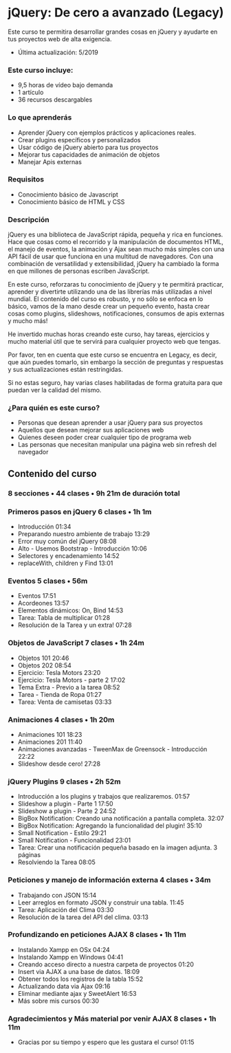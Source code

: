 # jQuery: De cero a avanzado (Legacy)

Este curso te permitira desarrollar grandes cosas en jQuery y ayudarte en tus proyectos web de alta exigencia.

* Última actualización: 5/2019

### Este curso incluye:

* 9,5 horas de vídeo bajo demanda
* 1 artículo
* 36 recursos descargables

### Lo que aprenderás

* Aprender jQuery con ejemplos prácticos y aplicaciones reales.
* Crear plugins específicos y personalizados
* Usar código de jQuery abierto para tus proyectos
* Mejorar tus capacidades de animación de objetos
* Manejar Apis externas

### Requisitos

* Conocimiento básico de Javascript
* Conocimiento básico de HTML y CSS

### Descripción

jQuery es una biblioteca de JavaScript rápida, pequeña y rica en funciones. Hace que cosas como el recorrido y la manipulación de documentos HTML, el manejo de eventos, la animación y Ajax sean mucho más simples con una API fácil de usar que funciona en una multitud de navegadores. Con una combinación de versatilidad y extensibilidad, jQuery ha cambiado la forma en que millones de personas escriben JavaScript.

En este curso, reforzaras tu conocimiento de jQuery y te permitirá practicar, aprender y divertirte utilizando una de las librerías más utilizadas a nivel mundial. El contenido del curso es robusto, y no sólo se enfoca en lo básico, vamos de la mano desde crear un pequeño evento, hasta crear cosas como plugins, slideshows, notificaciones, consumos de apis externas y mucho más!

He invertido muchas horas creando este curso, hay tareas, ejercicios y mucho material útil que te servirá para cualquier proyecto web que tengas.

Por favor, ten en cuenta que este curso se encuentra en Legacy, es decir, que aún puedes tomarlo, sin embargo la sección de preguntas y respuestas y sus actualizaciones están restringidas.

Si no estas seguro, hay varias clases habilitadas de forma gratuita para que puedan ver la calidad del mismo.

### ¿Para quién es este curso?

* Personas que desean aprender a usar jQuery para sus proyectos
* Aquellos que desean mejorar sus aplicaciones web
* Quienes deseen poder crear cualquier tipo de programa web
* Las personas que necesitan manipular una página web sin refresh del navegador

## Contenido del curso

### 8 secciones • 44 clases • 9h 21m de duración total

### Primeros pasos en jQuery 6 clases • 1h 1m

* Introducción 01:34
* Preparando nuestro ambiente de trabajo 13:29
* Error muy común del jQuery 08:08
* Alto - Usemos Bootstrap - Introducción 10:06
* Selectores y encadenamiento 14:52
* replaceWith, children y Find 13:01

### Eventos 5 clases • 56m

* Eventos 17:51
* Acordeones 13:57
* Elementos dinámicos: On, Bind 14:53
* Tarea: Tabla de multiplicar 01:28
* Resolución de la Tarea y un extra! 07:28

### Objetos de JavaScript 7 clases • 1h 24m

* Objetos 101 20:46
* Objetos 202 08:54
* Ejercicio: Tesla Motors 23:20
* Ejercicio: Tesla Motors - parte 2 17:02
* Tema Extra - Previo a la tarea 08:52
* Tarea - Tienda de Ropa 01:27
* Tarea: Venta de camisetas 03:33

### Animaciones 4 clases • 1h 20m

* Animaciones 101 18:23
* Animaciones 201 11:40
* Animaciones avanzadas - TweenMax de Greensock - Introducción 22:22
* Slideshow desde cero! 27:28

### jQuery Plugins 9 clases • 2h 52m

* Introducción a los plugins y trabajos que realizaremos. 01:57
* Slideshow a plugin - Parte 1 17:50
* Slideshow a plugin - Parte 2 24:52
* BigBox Notification: Creando una notificación a pantalla completa. 32:07
* BigBox Notification: Agregando la funcionalidad del plugin! 35:10
* Small Notification - Estilo 29:21
* Small Notification - Funcionalidad 23:01
* Tarea: Crear una notificación pequeña basado en la imagen adjunta. 3 páginas
* Resolviendo la Tarea 08:05

### Peticiones y manejo de información externa 4 clases • 34m

* Trabajando con JSON 15:14
* Leer arreglos en formato JSON y construir una tabla. 11:45
* Tarea: Aplicación del Clima 03:30
* Resolución de la tarea del API del clima. 03:13

### Profundizando en peticiones AJAX 8 clases • 1h 11m

* Instalando Xampp en OSx 04:24
* Instalando Xampp en Windows 04:41
* Creando acceso directo a nuestra carpeta de proyectos 01:20
* Insert via AJAX a una base de datos. 18:09
* Obtener todos los registros de la tabla 15:52
* Actualizando data via Ajax 09:16
* Eliminar mediante ajax y SweetAlert 16:53
* Más sobre mis cursos 00:30

### Agradecimientos y Más material por venir AJAX 8 clases • 1h 11m

* Gracias por su tiempo y espero que les gustara el curso! 01:15

